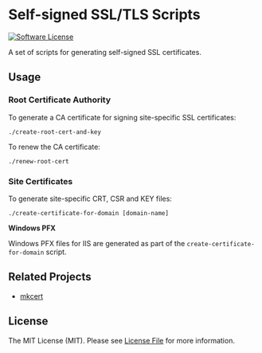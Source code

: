 # Self-signed SSL/TLS Scripts

[![Software License][ico-license]](LICENSE.md)

A set of scripts for generating self-signed SSL certificates.

## Usage

### Root Certificate Authority

To generate a CA certificate for signing site-specific SSL certificates:

```shell
./create-root-cert-and-key
```

To renew the CA certificate:

```shell
./renew-root-cert
```

### Site Certificates

To generate site-specific CRT, CSR and KEY files:

```shell
./create-certificate-for-domain [domain-name]
```

**Windows PFX**

Windows PFX files for IIS are generated as part of the `create-certificate-for-domain` script.

## Related Projects

- [mkcert](https://github.com/FiloSottile/mkcert)

## License

The MIT License (MIT). Please see [License File](LICENSE.md) for more information.

[ico-license]: https://img.shields.io/badge/license-MIT-brightgreen.svg?style=flat-square
